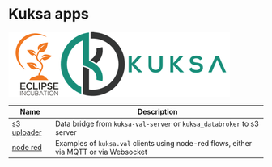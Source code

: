 # Kuksa apps
![kuksa.val Logo](../doc/pictures/logo.png)

Name | Description
---- | -----------
[s3 uploader](./s3) | Data bridge from `kuksa-val-server` or `kuksa_databroker` to s3 server
[node red](./node-red) | Examples of `kuksa.val` clients using node-red flows, either via MQTT or via Websocket

